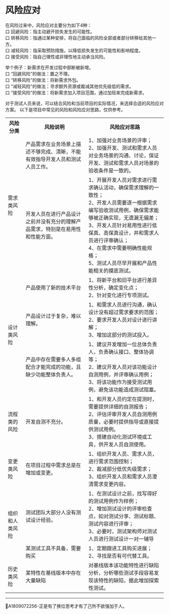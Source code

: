 # 风险应对

在风险过来中，风险应对主要分为如下4种：   
口  回避风险：指主动避开损失发生的可能性。   
口  转移风险：指通过某种安排，将自己面临的风险全部或者部分转移给其他一方。   
口  减轻风险：指采取预防措施，以降低损失发生的可能性和影响程度。   
口  接受风险：指自己理性或非理性地主动承当风险。

举个例子：新需求在开发过程中部断被新增。   
口  “回避风险”的做法：置之不理。   
口  “转移风险”的做法：将新需求外包。   
口  “减轻风险”的做法：寻求额外资源或裁减其他优先级低的需求。   
口  “接受风险”的做法：将新需求加入项目范围，通过加班来完成新需求。

对于测试人员来说，可以结合风险和当前项目的实际情况，来选择合适的风险应对方案。
以下是项目中常见的风险和风险应对思路，仅供参考。
<table>
	<tr>
		<th>风险分类</th>
		<th>风险说明</th>
		<th>风险应对思路</th>
	</tr>
	<tr>
		<td rowspan="2">需求类风险</td>
		<td>产品需求在业务场景上描述不够完成、清晰，不能有效指导开发人员和测试人员工作。</td>
		<td>1、加强对业务场景的评审；<br>2、加强开发、测试和需求人员对业务场景的沟通、讨论，保证开发、测试和需求人员对场景的验收条件是一致的。</td>		
	</tr>
 	<tr>
		<td>开发人员在进行产品设计之前并没有充分的理解产品需求，特别是在易用性和性能方面。</td>
		<td>1、开展开发人员对需求进行需求确认活动，确保需求理解的一致性；<br>2、开发人员需要逐一根据需求编写验收测试用例，确保需求能够被正确实现，无遗漏无偏差；<br>3、开发人员针对易用性进行低保真、高保真设计，并和需求人员进行评审确认；<br>4、在需求中需要明确性能规格；<br>5、测试人员尽早开展和产品性能相关的摸底测试。</td>		
	</tr>
	<tr>
		<td rowspan="3">设计类风险</td>
		<td>产品使用了新的技术平台</td>
		<td>1、将新平台和旧平台进行差异性分析，确定变化点；<br>2、针对变化进行专项测试。</td>
	</tr>
 	<tr>
		<td>产品设计过于复杂，难以理解。</td>
		<td>1、和需求人员进行沟通，确认设计没有超过需求要求的范围；<br>2、要求开发人员对设计进行讲解；<br>3、增加这部分的测试投入。</td>		
	</tr>
 	<tr>
		<td>产品中存在需要多人多组配合才能完成的功能，且缺少功能整体负责人。</td>
		<td>1、建议开发增加一位总体负责人，负责确认接口、整体协调等；<br>2、建议开发人员对该功能设计自测用例，并评审确认用例；<br>3、将该功能作为接受测试用例，避免该功能造成测试阻塞。</td>		
	</tr>
	<tr>
		<td>流程类的风险</td>
		<td>开发自测不充分。</td>
		<td>1、和开发人员约定在提测时，需要提供详细的自测报告；<br>2、评估评审开发人员自测用例质量，必要时提供指导或直接提供测试用例。<br>3、搭建自动化测试环境或工具，供开发人员自测使用。</td>
	</tr>
	<tr>
		<td>变更类风险</td>
		<td>在项目过程中需求总是在增加或变更。</td>
		<td>1、组织开发人员、需求人员，进行需求范围控制；<br>2、裁减部分低优先级需求；<br>3、组织开发人员和需求人员澄清需求变更内容。</td>	
	</tr>
	<tr>
		<td rowspan="2">组织和人类风险</td>
		<td>测试团队大部分人没有测试设计经验。</td>
		<td>1、在测试设计之前，找写得好的测试用例作为样例；<br>2、增加测试设计的评审检查点，如对测试分享、测试标题、测试内容进行评审；<br>3、必要时，测试架构师对测试人员进行测试设计一对一辅导</td>	
	</tr>
 	<tr>
		<td>某测试工具不具备，需要购买</td>
		<td>1、定期跟进工具购买进展；<br>2、寻找是否有可代替工具。</td>		
	</tr>
	<tr>
		<td>历史类风险</td>
		<td>某特性在基线版本中存在大量缺陷</td>
		<td>对基线版本该功能特性进行缺陷分析，分析哪些测试手段容易发现该特性的缺陷，据此增加探索性测试。</td>	
	</tr>
</table>



* * *

:bell:A1809072256-正是有了换位思考才有了己所不欲强加于人。


